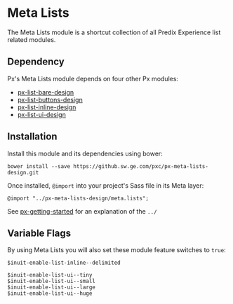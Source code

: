 # Meta Lists

The Meta Lists module is a shortcut collection of all Predix Experience list related modules.

## Dependency

Px's Meta Lists module depends on four other Px modules:

* [px-list-bare-design](https://github.sw.ge.com/pxc/px-list-bare-design)
* [px-list-buttons-design](https://github.sw.ge.com/pxc/px-list-buttons-design)
* [px-list-inline-design](https://github.sw.ge.com/pxc/px-list-inline-design)
* [px-list-ui-design](https://github.sw.ge.com/pxc/px-list-ui-design)

## Installation

Install this module and its dependencies using bower:

    bower install --save https://github.sw.ge.com/pxc/px-meta-lists-design.git

Once installed, `@import` into your project's Sass file in its Meta layer:

    @import "../px-meta-lists-design/meta.lists";

See [px-getting-started](https://github.sw.ge.com/pxc/px-getting-started#a-note-about-relative-import-paths) for an explanation of the `../`

## Variable Flags

By using Meta Lists you will also set these module feature switches to `true`:

    $inuit-enable-list-inline--delimited

    $inuit-enable-list-ui--tiny
    $inuit-enable-list-ui--small
    $inuit-enable-list-ui--large
    $inuit-enable-list-ui--huge
